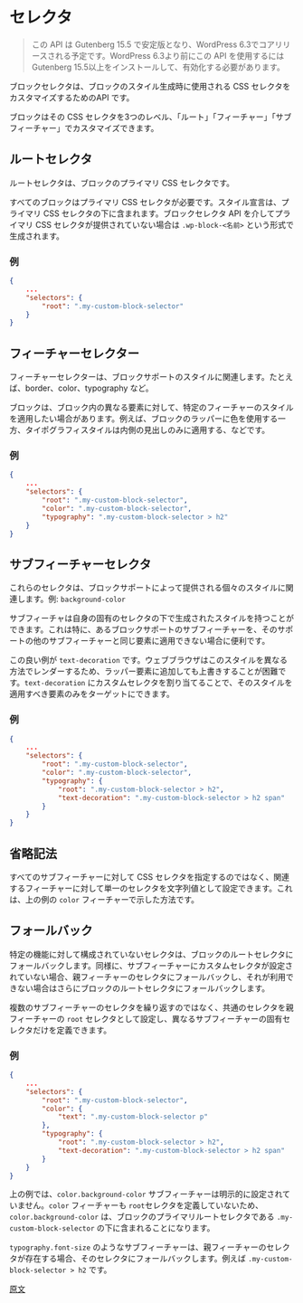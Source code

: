 <!-- 
# Selectors
 -->
# セレクタ

<!-- 
<div class="callout callout-alert">
	This API was stabilized in Gutenberg 15.5 and is planned for core release
	in WordPress 6.3. To use this prior to WordPress 6.3, you will need to
	install and activate Gutenberg >= 15.5.
</div>
 -->
> この API は Gutenberg 15.5 で安定版となり、WordPress 6.3でコアリリースされる予定です。WordPress 6.3より前にこの API を使用するには Gutenberg 15.5以上をインストールして、有効化する必要があります。

<!-- 
Block Selectors is the API that allows blocks to customize the CSS selector used
when their styles are generated.
 -->
ブロックセレクタは、ブロックのスタイル生成時に使用される CSS セレクタをカスタマイズするためのAPI です。

<!-- 
A block may customize its CSS selectors at three levels: root, feature, and
subfeature.
 -->
ブロックはその CSS セレクタを3つのレベル、「ルート」「フィーチャー」「サブフィーチャー」でカスタマイズできます。

<!-- 
## Root Selector
 -->
## ルートセレクタ

<!-- 
The root selector is the block's primary CSS selector.
 -->
ルートセレクタは、ブロックのプライマリ CSS セレクタです。

<!-- 
All blocks require a primary CSS selector for their style declarations to be
included under. If one is not provided through the Block Selectors API, a
default is generated in the form of `.wp-block-<name>`.
 -->
すべてのブロックはプライマリ CSS セレクタが必要です。スタイル宣言は、プライマリ CSS セレクタの下に含まれます。ブロックセレクタ API を介してプライマリ CSS セレクタが提供されていない場合は `.wp-block-<名前>` という形式で生成されます。

<!-- 
### Example
 -->
### 例

```json
{
	...
	"selectors": {
		"root": ".my-custom-block-selector"
	}
}
```

<!-- 
## Feature Selectors
 -->
## フィーチャーセレクター

<!-- 
Feature selectors relate to styles for a block support, e.g. border, color,
typography, etc.
 -->
フィーチャーセレクターは、ブロックサポートのスタイルに関連します。たとえば、border、color、typography など。

<!-- 
A block may wish to apply the styles for specific features to different
elements within a block. An example might be using colors on the block's wrapper
but applying the typography styles to an inner heading only.
 -->
ブロックは、ブロック内の異なる要素に対して、特定のフィーチャーのスタイルを適用したい場合があります。例えば、ブロックのラッパーに色を使用する一方、タイポグラフィスタイルは内側の見出しのみに適用する、などです。

<!-- 
### Example
 -->
### 例

```json
{
	...
	"selectors": {
		"root": ".my-custom-block-selector",
		"color": ".my-custom-block-selector",
		"typography": ".my-custom-block-selector > h2"
	}
}
```

<!-- 
## Subfeature Selectors
 -->
## サブフィーチャーセレクタ

<!-- 
These selectors relate to individual styles provided by a block support e.g.
`background-color`
 -->
これらのセレクタは、ブロックサポートによって提供される個々のスタイルに関連します。例: `background-color`

<!-- 
A subfeature can have styles generated under its own unique selector. This is
especially useful where one block support subfeature can't be applied to the
same element as the support's other subfeatures.
 -->
サブフィーチャは自身の固有のセレクタの下で生成されたスタイルを持つことができます。これは特に、あるブロックサポートのサブフィーチャーを、そのサポートの他のサブフィーチャーと同じ要素に適用できない場合に便利です。

<!-- 
A great example of this is `text-decoration`. Web browsers render this style
differently, making it difficult to override if added to a wrapper element. By
assigning `text-decoration` a custom selector, its style can target only the
elements to which it should be applied.
 -->
この良い例が `text-decoration` です。ウェブブラウザはこのスタイルを異なる方法でレンダーするため、ラッパー要素に追加しても上書きすることが困難です。`text-decoration` にカスタムセレクタを割り当てることで、そのスタイルを適用すべき要素のみをターゲットにできます。

<!-- 
### Example
 -->
### 例

```json
{
	...
	"selectors": {
		"root": ".my-custom-block-selector",
		"color": ".my-custom-block-selector",
		"typography": {
			"root": ".my-custom-block-selector > h2",
			"text-decoration": ".my-custom-block-selector > h2 span"
		}
	}
}
```

<!-- 
## Shorthand
 -->
## 省略記法

<!-- 
Rather than specify a CSS selector for every subfeature, you can set a single
selector as a string value for the relevant feature. This is the approach
demonstrated for the `color` feature in the earlier examples above.
 -->
すべてのサブフィーチャーに対して CSS セレクタを指定するのではなく、関連するフィーチャーに対して単一のセレクタを文字列値として設定できます。これは、上の例の `color` フィーチャーで示した方法です。

<!-- 
## Fallbacks
 -->
## フォールバック

<!-- 
A selector that hasn't been configured for a specific feature will fall back to
the block's root selector. Similarly, if a subfeature hasn't had a custom
selector set, it will fall back to its parent feature's selector and, if unavailable, fall back further to the block's root selector.
 -->
特定の機能に対して構成されていないセレクタは、ブロックのルートセレクタにフォールバックします。同様に、サブフィーチャーにカスタムセレクタが設定されていない場合、親フィーチャーのセレクタにフォールバックし、それが利用できない場合はさらにブロックのルートセレクタにフォールバックします。

<!-- 
Rather than repeating selectors for multiple subfeatures, you can set the
common selector as the parent feature's `root` selector and only define the
unique selectors for the subfeatures that differ.
 -->
複数のサブフィーチャーのセレクタを繰り返すのではなく、共通のセレクタを親フィーチャーの `root` セレクタとして設定し、異なるサブフィーチャーの固有セレクタだけを定義できます。

<!-- 
### Example
 -->
### 例

```json
{
	...
	"selectors": {
		"root": ".my-custom-block-selector",
		"color": {
			"text": ".my-custom-block-selector p"
		},
		"typography": {
			"root": ".my-custom-block-selector > h2",
			"text-decoration": ".my-custom-block-selector > h2 span"
		}
	}
}
```

<!-- 
The `color.background-color` subfeature isn't explicitly set in the above
example. As the `color` feature also doesn't define a `root` selector,
`color.background-color` would be included under the block's primary root
selector, `.my-custom-block-selector`.
 -->
上の例では、`color.background-color` サブフィーチャーは明示的に設定されていません。`color` フィーチャーも `root`セレクタを定義していないため、`color.background-color` は、ブロックのプライマリルートセレクタである `.my-custom-block-selector` の下に含まれることになります。

<!-- 
For a subfeature such as `typography.font-size`, it would fallback to its parent
feature's selector given that is present, i.e. `.my-custom-block-selector > h2`.
 -->
`typography.font-size` のようなサブフィーチャーは、親フィーチャーのセレクタが存在する場合、そのセレクタにフォールバックします。例えば `.my-custom-block-selector > h2` です。

[原文](https://github.com/WordPress/gutenberg/blob/trunk/docs/reference-guides/block-api/block-selectors.md)